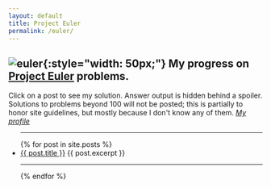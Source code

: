 ```yaml
---
layout: default
title: Project Euler
permalink: /euler/
---
```

## ![euler](/assets/pe.ico){:style="width: 50px;"} My progress on [Project Euler](https://projecteuler.net/) problems.  
Click on a post to see my solution. Answer output is hidden behind a spoiler.  
Solutions to problems beyond 100 will not be posted; this is partially to honor site guidelines, but mostly because I don't know any of them. *[My profile](https://projecteuler.net/progress=AthenH)*

<ul>
  <hr>
  {% for post in site.posts %}
    <li>
      <a href="{{ post.url }}">{{ post.title }}</a>
      {{ post.excerpt }}
      <hr>
    </li>
  {% endfor %}
</ul>